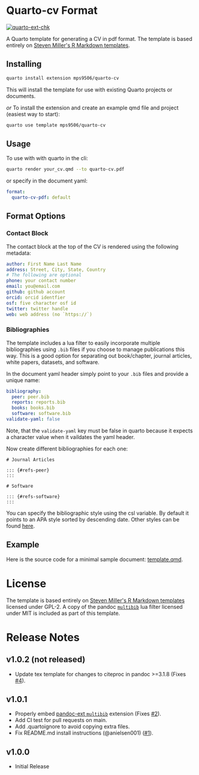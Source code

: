 # Quarto-cv Format

[![quarto-ext-chk](https://github.com/mps9506/quarto-cv/actions/workflows/check-extension.yaml/badge.svg)](https://github.com/mps9506/quarto-cv/actions/workflows/check-extension.yaml)

A Quarto template for generating a CV in pdf format. The template is based entirely
on [Steven Miller's R Markdown templates](https://github.com/svmiller/stevetemplates).

## Installing

```bash
quarto install extension mps9506/quarto-cv
```

This will install the template for use with existing Quarto projects or documents.

*or* To install the extension and create an example qmd file and project (easiest way to start):

```bash
quarto use template mps9506/quarto-cv
```


## Usage

To use with with quarto in the cli:

```bash
quarto render your_cv.qmd --to quarto-cv.pdf
```

or specify in the document yaml:

```yaml
format:
  quarto-cv-pdf: default
```

## Format Options

### Contact Block

The contact block at the top of the CV is rendered using the following metadata:

```yaml
author: First Name Last Name
address: Street, City, State, Country
# The following are optional
phone: your contact number
email: you@email.com
github: github account
orcid: orcid identfier
osf: five character osf id
twitter: twitter handle
web: web address (no `https://`)
```

### Bibliographies

The template includes a lua filter to easily incorporate multiple bibliographies using `.bib` files if you choose to manage publications this way. This is a good option for separating out book/chapter, journal articles, white papers, datasets, and software.

In the document yaml header simply point to your `.bib` files and provide a unique name:

```yaml
bibliography:
  peer: peer.bib
  reports: reports.bib
  books: books.bib
  software: software.bib
validate-yaml: false
```

Note, that the `validate-yaml` key must be false in quarto because it expects
a character value when it vaildates the yaml header.

Now create different bibliographies for each one:

```
# Journal Articles

::: {#refs-peer}
:::

# Software

::: {#refs-software}
:::
```

You can specify the bibliographic style using the csl variable. By default it points to an APA style sorted by descending date. Other styles can be found [here](https://www.zotero.org/styles).


## Example

Here is the source code for a minimal sample document: [template.qmd](template.qmd).

# License

The template is based entirely
on [Steven Miller's R Markdown templates](https://github.com/svmiller/stevetemplates)
licensed under GPL-2. A copy of the pandoc 
[`multibib`](https://github.com/pandoc-ext/multibib) lua filter 
licensed under MIT is included as part of this template.

# Release Notes

## v1.0.2 (not released)

- Update tex template for changes to citeproc in pandoc >=3.1.8 (Fixes [#4](https://github.com/mps9506/quarto-cv/issues/4)).

## v1.0.1

- Properly embed [pandoc-ext `multibib`](https://github.com/pandoc-ext/multibib) extension (Fixes [#2](https://github.com/mps9506/quarto-cv/issues/2)).
- Add CI test for pull requests on main.
- Add .quartoignore to avoid copying extra files.
- Fix README.md install instructions (@anielsen001) ([#1](https://github.com/mps9506/quarto-cv/pull/1)).


## v1.0.0

- Initial Release